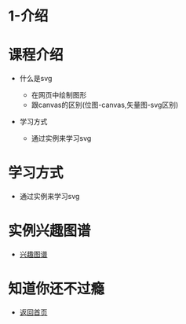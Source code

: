 # 1-介绍

# 课程介绍

* 什么是svg

  * 在网页中绘制图形
  * 跟canvas的区别(位图-canvas,矢量图-svg区别)

* 学习方式

  * 通过实例来学习svg

# 学习方式

* 通过实例来学习svg

# 实例兴趣图谱

* [兴趣图谱](http://top.baidu.com)

# 知道你还不过瘾

* [返回首页](../README.md)